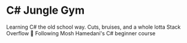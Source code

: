 # C\# Jungle Gym
Learning C\# the old school way. Cuts, bruises, and a whole lotta Stack Overflow :muscle:
Following Mosh Hamedani's C\# beginner course


